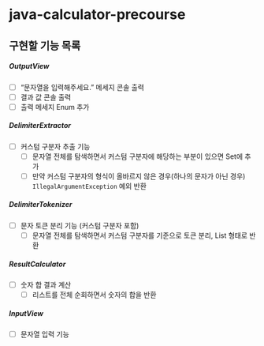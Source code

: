 # java-calculator-precourse



## 구현할 기능 목록

##### OutputView
- [ ] “문자열을 입력해주세요.” 메세지 콘솔 출력
- [ ] 결과 값 콘솔 출력
- [ ] 출력 메세지 Enum 추가

##### DelimiterExtractor
- [ ] 커스텀 구분자 추출 기능
    - [ ] 문자열 전체를 탐색하면서 커스텀 구분자에 해당하는 부분이 있으면 Set에 추가
    - [ ] 만약 커스텀 구분자의 형식이 올바르지 않은 경우(하나의 문자가 아닌 경우) `IllegalArgumentException` 예외 반환

##### DelimiterTokenizer
- [ ] 문자 토큰 분리 기능 (커스텀 구분자 포함)
    - [ ] 문자열 전체를 탐색하면서 커스텀 구분자를 기준으로 토큰 분리, List<Integer> 형태로 반환

##### ResultCalculator
- [ ] 숫자 합 결과 계산
    - [ ] 리스트를 전체 순회하면서 숫자의 합을 반환

##### InputView
- [ ] 문자열 입력 기능

